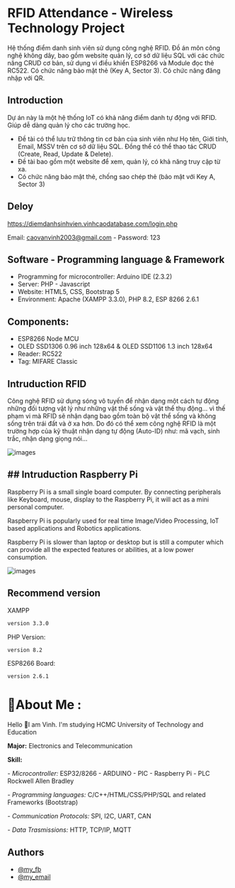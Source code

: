 # RFID Attendance - Wireless Technology Project
Hệ thống điểm danh sinh viên sử dụng công nghệ RFID. Đồ án môn công nghệ không dây, bao gồm website quản lý, cơ sở dữ liệu SQL với các chức năng CRUD cơ bản, sử dụng vi điều khiển ESP8266 và Module đọc thẻ RC522. Có chức năng bảo mật thẻ (Key A, Sector 3). Có chức năng đăng nhập với QR.

## Introduction
Dự án này là một hệ thống IoT có khả năng điểm danh tự động với RFID. Giúp dễ dàng quản lý cho các trường học.
- Đề tài có thể lưu trữ thông tin cơ bản của sinh viên như Họ tên, Giới tính, Email, MSSV trên cơ sở dữ liệu SQL. Đồng thể có thể thao tác CRUD (Create, Read, Update & Delete).
- Đề tài bao gồm một website để xem, quản lý, có khả năng truy cập từ xa.
- Có chức năng bảo mật thẻ, chống sao chép thẻ (bảo mật với Key A, Sector 3)

## Deloy
https://diemdanhsinhvien.vinhcaodatabase.com/login.php

Email: caovanvinh2003@gmail.com - Password: 123

## Software - Programming language & Framework
- Programming for microcontroller: Arduino IDE (2.3.2)
- Server: PHP - Javascript
- Website: HTML5, CSS, Bootstrap 5
- Environment: Apache (XAMPP 3.3.0), PHP 8.2, ESP 8266 2.6.1

## Components:
- ESP8266 Node MCU
- OLED SSD1306 0.96 inch 128x64 & OLED SSD1106 1.3 inch 128x64
- Reader: RC522
- Tag: MIFARE Classic

## Intruduction RFID

Công nghệ RFID sử dụng sóng vô tuyến để nhận dạng một cách tự động những đối tượng vật lý như những vật thể sống và vật thể thụ động… vì thế phạm vi mà RFID sẽ nhận dạng bao gồm toàn bộ vật thể sống và không sống trên trái đất và ở xa hơn. Do đó có thể xem công nghệ RFID là một trường hợp của kỹ thuật nhận dạng tự động (Auto-ID) như: mã vạch, sinh trắc, nhận dạng giọng nói…

![images](https://www.electronicwings.com/storage/PlatformSection/TopicContent/296/description/Raspberry%20Pi%203%20hardware(0).png)

## ## Intruduction Raspberry Pi

Raspberry Pi is a small single board computer. By connecting peripherals like Keyboard, mouse, display to the Raspberry Pi, it will act as a mini personal computer.

Raspberry Pi is popularly used for real time Image/Video Processing, IoT based applications and Robotics applications.

Raspberry Pi is slower than laptop or desktop but is still a computer which can provide all the expected features or abilities, at a low power consumption.

![images](https://www.electronicwings.com/storage/PlatformSection/TopicContent/296/description/Raspberry%20Pi%203%20hardware(0).png)

## Recommend version

XAMPP

```bash
version 3.3.0
```
PHP Version:

```bash
version 8.2
```

ESP8266 Board:
```bash
version 2.6.1
```

# 💫About Me :
Hello 👋I am Vinh. I'm studying HCMC University of Technology and Education

**Major:** Electronics and Telecommunication

**Skill:** 

*- Microcontroller:* ESP32/8266 - ARDUINO - PIC - Raspberry Pi - PLC Rockwell Allen Bradley

*- Programming languages:* C/C++/HTML/CSS/PHP/SQL and
related Frameworks (Bootstrap)

*- Communication Protocols:* SPI, I2C, UART, CAN

*- Data Trasmissions:* HTTP, TCP/IP, MQTT

## Authors

- [@my_fb](https://www.facebook.com/vcao.vn)
- [@my_email](contact@vinhcaodatabase.com)
